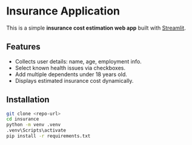 # Insurance Application

This is a simple **insurance cost estimation web app** built with [Streamlit](https://streamlit.io/).

## Features
- Collects user details: name, age, employment info.
- Select known health issues via checkboxes.
- Add multiple dependents under 18 years old.
- Displays estimated insurance cost dynamically.

## Installation
```bash
git clone <repo-url>
cd insurance
python -m venv .venv
.venv\Scripts\activate
pip install -r requirements.txt
```

